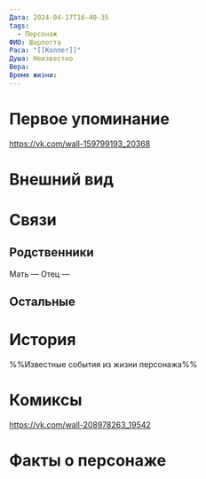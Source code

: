 ```yaml
---
Дата: 2024-04-17T16-40-35
tags:
  - Персонаж
ФИО: Шарлотта
Раса: "[[Коллет]]"
Душа: Неизвестно
Вера: 
Время жизни:
---
```

# Первое упоминание
https://vk.com/wall-159799193_20368
# Внешний вид

# Связи
## Родственники
Мать —
Отец — 
## Остальные 

# История
%%Известные события из жизни персонажа%%
# Комиксы
https://vk.com/wall-208978263_19542
# Факты о персонаже